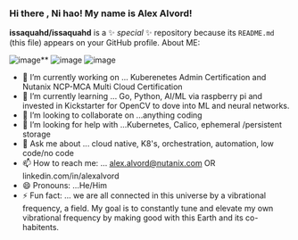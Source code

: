 ### Hi there , Ni hao! My name is Alex Alvord!

**issaquahd/issaquahd** is a ✨ _special_ ✨ repository because its `README.md` (this file) appears on your GitHub profile.
About ME: 

![image](https://user-images.githubusercontent.com/3764699/125983614-2d3cb7d1-c916-4b44-80ec-dbc31ab910a5.png)**
![image](https://user-images.githubusercontent.com/3764699/125983678-93da8741-b12b-4315-8c7a-5522adc88111.png)
![image](https://user-images.githubusercontent.com/3764699/125983726-e6bdfb14-2cca-454b-9e4c-2328815c4133.png)


- 🔭 I’m currently working on ... Kuberenetes Admin Certification and Nutanix NCP-MCA Multi Cloud Certification
- 🌱 I’m currently learning ... Go, Python, AI/ML via raspberry pi and invested in Kickstarter for OpenCV to dove into ML and neural networks. 
- 👯 I’m looking to collaborate on ...anything coding
- 🤔 I’m looking for help with ...Kubernetes, Calico, ephemeral /persistent storage
- 💬 Ask me about ... cloud native, K8's, orchestration, automation, low code/no code
- 📫 How to reach me: ... alex.alvord@nutanix.com OR linkedin.com/in/alexalvord
- 😄 Pronouns: ...He/Him
- ⚡ Fun fact: ... we are all connected in this universe by a vibrational frequency, a field. My goal is to constantly tune and elevate my own vibrational frequency by making good with this Earth and its co-habitents. 
